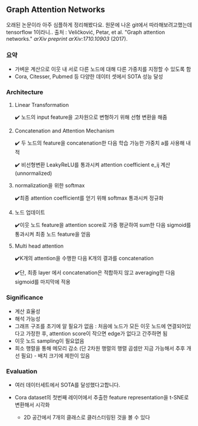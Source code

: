 ## Graph Attention Networks
오래된 논문이라 아주 심플하게 정리해봤다요. 원문에 나온 git에서 따라해보려고했는데 tensorflow 1이라니.. 
출처 : Veličković, Petar, et al. "Graph attention networks." *arXiv preprint arXiv:1710.10903* (2017).



### 요약
* 가벼운 계산으로 이웃 내 서로 다른 노드에 대해 다른 가중치를 지정할 수 있도록 함
* Cora, Citesser, Pubmed 등 다양한 데이터 셋에서 SOTA 성능 달성



### Architecture

1. Linear Transformation 

   ✔️ 노드의 input feature을 고차원으로 변형하기 위해 선형 변환을 해줌

2. Concatenation and Attention Mechanism

   ✔️ 두 노드의 feature을 concatenation한 다음 학습 가능한 가중치 a를 사용해 내적

   ✔️ 비선형변환 LeakyReLU를 통과시켜 attention coefficient e_ij 계산 (unnormalized)

3. normalization을 위한 softmax

   ✔️최종 attention coefficient를 얻기 위해 softmax 통과시켜 정규화

4. 노드 업데이트

   ✔️이웃 노드 feature을 attention score로 가중 평균하여 sum한 다음 sigmoid를 통과시켜 최종 노드 feature을 얻음

5. Multi head attention

   ✔️K개의 attention을 수행한 다음 K개의 결과를 concatenation

   ✔️단, 최종 layer 에서 concatenation은 적합하지 않고 averaging한 다음 sigmoid를 마지막에 적용



### Significance

* 계산 효율성
* 해석 가능성
* 그래프 구조를 초기에 알 필요가 없음 : 처음에 노드가 모든 이웃 노드에 연결되어있다고 가정한 후, attention score이 작으면 edge가 없다고 간주하면 됨
* 이웃 노드 sampling이 필요없음
* 희소 행렬을 통해 메모리 감소 (단 2차원 행렬의 행렬 곱셈만 지금 가능해서 추후 개선 필요) - 배치 크기에 제한이 있음



### Evaluation

* 여러 데이터세트에서 SOTA를 달성했다고합니다.

* Cora dataset의 첫번째 레이어에서 추출한 feature representation을 t-SNE로 변환해서 시각화
  - 2D 공간에서 7개의 클래스로 클러스터링된 것을 볼 수 있다

